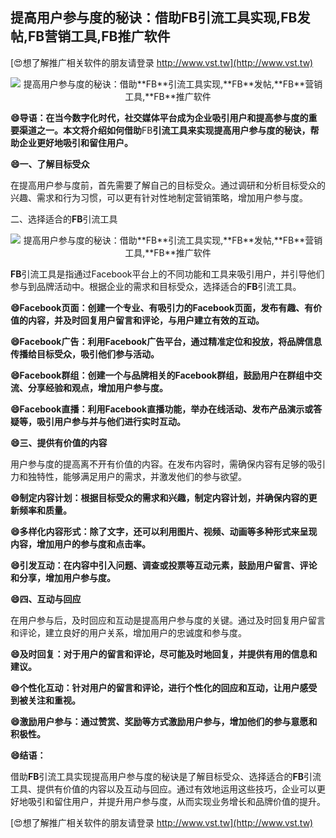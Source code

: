 ## **提高用户参与度的秘诀：借助**FB**引流工具实现,**FB**发帖,**FB**营销工具,**FB**推广软件**

[😍想了解推广相关软件的朋友请登录 http://www.vst.tw](http://www.vst.tw)

 <center><img src="https://vst.tw/MP4/tuiguang/png/1.png" alt="提高用户参与度的秘诀：借助**FB**引流工具实现,**FB**发帖,**FB**营销工具,**FB**推广软件"></center>

**😄导语：在当今数字化时代，社交媒体平台成为企业吸引用户和提高参与度的重要渠道之一。本文将介绍如何借助**FB**引流工具来实现提高用户参与度的秘诀，帮助企业更好地吸引和留住用户。**

**😄一、了解目标受众**

在提高用户参与度前，首先需要了解自己的目标受众。通过调研和分析目标受众的兴趣、需求和行为习惯，可以更有针对性地制定营销策略，增加用户参与度。

二、选择适合的**FB**引流工具

 <center><img src="https://vst.tw/MP4/tuiguang/png/5.png" alt="提高用户参与度的秘诀：借助**FB**引流工具实现,**FB**发帖,**FB**营销工具,**FB**推广软件"></center>

**FB**引流工具是指通过Facebook平台上的不同功能和工具来吸引用户，并引导他们参与到品牌活动中。根据企业的需求和目标受众，选择适合的**FB**引流工具。

**😄Facebook页面：创建一个专业、有吸引力的Facebook页面，发布有趣、有价值的内容，并及时回复用户留言和评论，与用户建立有效的互动。**

**😄Facebook广告：利用Facebook广告平台，通过精准定位和投放，将品牌信息传播给目标受众，吸引他们参与活动。**

**😄Facebook群组：创建一个与品牌相关的Facebook群组，鼓励用户在群组中交流、分享经验和观点，增加用户参与度。**

**😄Facebook直播：利用Facebook直播功能，举办在线活动、发布产品演示或答疑等，吸引用户参与并与他们进行实时互动。**

**😄三、提供有价值的内容**

用户参与度的提高离不开有价值的内容。在发布内容时，需确保内容有足够的吸引力和独特性，能够满足用户的需求，并激发他们的参与欲望。

**😄制定内容计划：根据目标受众的需求和兴趣，制定内容计划，并确保内容的更新频率和质量。**

**😄多样化内容形式：除了文字，还可以利用图片、视频、动画等多种形式来呈现内容，增加用户的参与度和点击率。**

**😄引发互动：在内容中引入问题、调查或投票等互动元素，鼓励用户留言、评论和分享，增加用户参与度。**

**😄四、互动与回应**

在用户参与后，及时回应和互动是提高用户参与度的关键。通过及时回复用户留言和评论，建立良好的用户关系，增加用户的忠诚度和参与度。

**😄及时回复：对于用户的留言和评论，尽可能及时地回复，并提供有用的信息和建议。**

**😄个性化互动：针对用户的留言和评论，进行个性化的回应和互动，让用户感受到被关注和重视。**

**😄激励用户参与：通过赞赏、奖励等方式激励用户参与，增加他们的参与意愿和积极性。**

**😄结语：**

借助**FB**引流工具实现提高用户参与度的秘诀是了解目标受众、选择适合的**FB**引流工具、提供有价值的内容以及互动与回应。通过有效地运用这些技巧，企业可以更好地吸引和留住用户，并提升用户参与度，从而实现业务增长和品牌价值的提升。

[😍想了解推广相关软件的朋友请登录 http://www.vst.tw](http://www.vst.tw)



